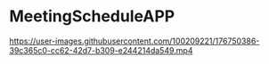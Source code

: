 # MeetingScheduleAPP



https://user-images.githubusercontent.com/100209221/176750386-39c365c0-cc62-42d7-b309-e244214da549.mp4

